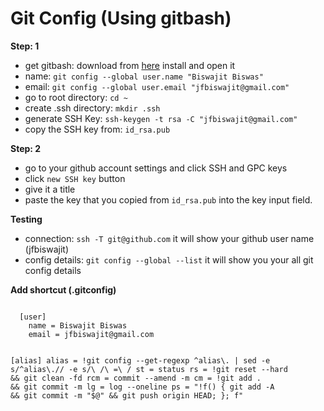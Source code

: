 # Git Config (Using gitbash)

**Step: 1**

- get gitbash: download from [here](https://git-scm.com/downloads) install and open it
- name: `git config --global user.name "Biswajit Biswas"`
- email: `git config --global user.email "jfbiswajit@gmail.com"`
- go to root directory: `cd ~`
- create .ssh directory: `mkdir .ssh`
- generate SSH Key: `ssh-keygen -t rsa -C "jfbiswajit@gmail.com"`
- copy the SSH key from: `id_rsa.pub`

**Step: 2**
- go to your github account settings and click SSH and GPC keys
- click `new SSH key` button
- give it a title
- paste the key that you copied from `id_rsa.pub` into the key input field.

**Testing**

- connection: `ssh -T git@github.com` it will show your github user name (jfbiswajit)
- config details: `git config --global --list` it will show you your all git config details

**Add shortcut (.gitconfig)**

<code>
  [user]
	name = Biswajit Biswas
	email = jfbiswajit@gmail.com

[alias]
	alias = !git config --get-regexp ^alias\\. | sed -e s/^alias\\.// -e s/\\ /\\ =\\ /
	st = status
	rs = !git reset --hard && git clean -fd
	rcm = commit --amend -m
	cm = !git add . && git commit -m
	lg = log --oneline
  ps = "!f() { git add -A && git commit -m \"$@\" && git push origin HEAD; }; f"
</code>
